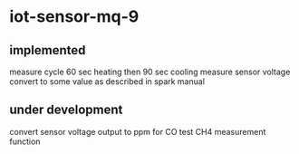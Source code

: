 # iot-sensor-mq-9

## implemented
 measure cycle 60 sec heating then 90 sec cooling
 measure  sensor voltage
 convert to some value as described in spark manual
 
## under development
 convert sensor voltage output to ppm for CO
 test CH4 measurement function 
